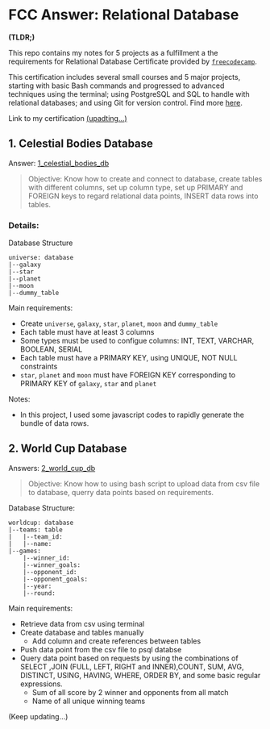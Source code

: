 # FCC Answer: Relational Database

<strong>(TLDR;)</strong>

This repo contains my notes for 5 projects as a fulfillment a the requirements for Relational Database Certificate provided by <code>[freecodecamp](https://www.freecodecamp.org)</code>.

This certification includes several small courses and 5 major projects, starting with basic Bash commands and progressed to advanced techniques using the terminal; using PostgreSQL and SQL to handle with relational databases; and using Git for version control. Find more [here](https://www.freecodecamp.org/learn/relational-database).

Link to my certification [(upadting...)]()

## 1. Celestial Bodies Database

Answer: [1_celestial_bodies_db]()

> Objective: Know how to create and connect to database, create tables with different columns, set up column type, set up PRIMARY and FOREIGN keys to regard relational data points, INSERT data rows into tables.

### Details:

Database Structure

    universe: database
    |--galaxy
    |--star
    |--planet
    |--moon
    |--dummy_table

Main requirements:

- Create <code>universe</code>, <code>galaxy</code>, <code>star</code>, <code>planet</code>, <code>moon</code> and <code>dummy_table</code>
- Each table must have at least 3 columns
- Some types must be used to configue columns: INT, TEXT, VARCHAR, BOOLEAN, SERIAL
- Each table must have a PRIMARY KEY, using UNIQUE, NOT NULL constraints
- <code>star</code>, <code>planet</code> and <code>moon</code> must have FOREIGN KEY corresponding to PRIMARY KEY of <code>galaxy</code>, <code>star</code> and <code>planet</code>

Notes:

- In this project, I used some javascript codes to rapidly generate the bundle of data rows.

## 2. World Cup Database

Answers: [2_world_cup_db]()

> Objective: Know how to using bash script to upload data from csv file to database, querry data points based on requirements.

Database Structure:

    worldcup: database
    |--teams: table
    |   |--team_id:
    |   |--name:
    |--games:
        |--winner_id: 
        |--winner_goals: 
        |--opponent_id: 
        |--opponent_goals:
        |--year:
        |--round: 

Main requirements:
- Retrieve data from csv using terminal
- Create database and tables manually
    - Add column and create references between tables
- Push data point from the csv file to psql databse
- Query data point based on requests by using the combinations of SELECT ,JOIN (FULL, LEFT, RIGHT and INNER),COUNT, SUM, AVG, DISTINCT, USING, HAVING, WHERE, ORDER BY, and some basic regular expressions.
    - Sum of all score by 2 winner and opponents from all match
    - Name of all unique winning teams 

(Keep updating...)

